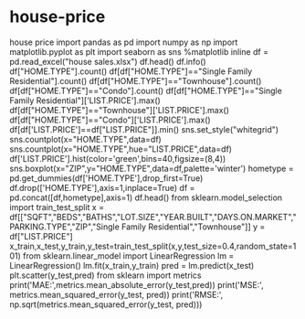 # house-price
house price
import pandas as pd
import numpy as np
import matplotlib.pyplot as plt
import seaborn as sns
%matplotlib inline
df = pd.read_excel("house sales.xlsx")
df.head()
df.info()
df["HOME.TYPE"].count()
df[df["HOME.TYPE"]=="Single Family Residential"].count()
df[df["HOME.TYPE"]=="Townhouse"].count()
df[df["HOME.TYPE"]=="Condo"].count()
df[df["HOME.TYPE"]=="Single Family Residential"]['LIST.PRICE'].max()
df[df["HOME.TYPE"]=="Townhouse"]['LIST.PRICE'].max()
df[df["HOME.TYPE"]=="Condo"]['LIST.PRICE'].max()
df[df['LIST.PRICE']==df["LIST.PRICE"]].min()
sns.set_style("whitegrid")
sns.countplot(x="HOME.TYPE",data=df)
sns.countplot(x="HOME.TYPE",hue="LIST.PRICE",data=df)
df['LIST.PRICE'].hist(color='green',bins=40,figsize=(8,4))
sns.boxplot(x="ZIP",y="HOME.TYPE",data=df,palette='winter')
hometype = pd.get_dummies(df['HOME.TYPE'],drop_first=True)
df.drop(['HOME.TYPE'],axis=1,inplace=True)
df = pd.concat([df,hometype],axis=1)
df.head()
from sklearn.model_selection import train_test_split
x = df[["SQFT","BEDS","BATHS","LOT.SIZE","YEAR.BUILT","DAYS.ON.MARKET","PARKING.TYPE","ZIP","Single Family Residential","Townhouse"]]
y = df["LIST.PRICE"]
x_train,x_test,y_train,y_test=train_test_split(x,y,test_size=0.4,random_state=101)
from sklearn.linear_model import LinearRegression
lm = LinearRegression()
lm.fit(x_train,y_train)
pred = lm.predict(x_test)
plt.scatter(y_test,pred)
from sklearn import metrics
print('MAE:',metrics.mean_absolute_error(y_test,pred))
print('MSE:', metrics.mean_squared_error(y_test, pred))
print('RMSE:', np.sqrt(metrics.mean_squared_error(y_test, pred)))
